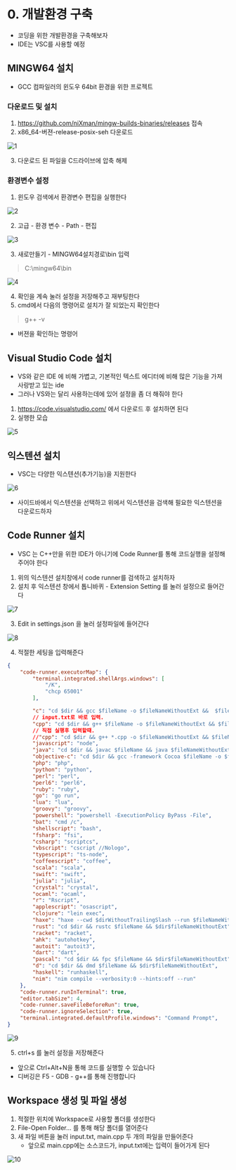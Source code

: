 # 0. 개발환경 구축
* 코딩을 위한 개발환경을 구축해보자
* IDE는 VSC를 사용할 예정
## MINGW64 설치
* GCC 컴파일러의 윈도우 64bit 환경을 위한 프로젝트
### 다운로드 및 설치
1. https://github.com/niXman/mingw-builds-binaries/releases 접속
2. x86_64-버젼-release-posix-seh 다운로드

![1](1.PNG)

3. 다운로드 된 파일을 C드라이브에 압축 해제
### 환경변수 설정
1. 윈도우 검색에서 환경변수 편집을 실행한다

![2](2.PNG)

2. 고급 - 환경 변수 - Path - 편집

![3](3.PNG)

3. 새로만들기 - MINGW64설치경로\bin 입력
> C:\mingw64\bin

![4](4.PNG)

4. 확인을 계속 눌러 설정을 저장해주고 재부팅한다
5. cmd에서 다음의 명령어로 설치가 잘 되었는지 확인한다
> g++ -v 
* 버젼을 확인하는 명령어
## Visual Studio Code 설치
* VS와 같은 IDE 에 비해 가볍고, 기본적인 텍스트 에디터에 비해 많은 기능을 가져 사랑받고 있는 ide
* 그러나 VS와는 달리 사용하는데에 있어 설정을 좀 더 해줘야 한다
1. https://code.visualstudio.com/ 에서 다운로드 후 설치하면 된다
2. 실행한 모습

![5](5.PNG)

## 익스텐션 설치
* VSC는 다양한 익스텐션(추가기능)을 지원한다

![6](6.PNG)

* 사이드바에서 익스텐션을 선택하고 위에서 익스텐션을 검색해 필요한 익스텐션을 다운로드하자

## Code Runner 설치
* VSC 는 C++만을 위한 IDE가 아니기에 Code Runner를 통해 코드실행을 설정해주어야 한다  

1. 위의 익스텐션 설치창에서 code runner를 검색하고 설치하자
2. 설치 후 익스텐션 창에서 톱니바퀴 - Extension Setting 를 눌러 설정으로 들어간다

![7](7.PNG)

3. Edit in settings.json 을 눌러 설정파일에 들어간다 

![8](8.PNG)

4. 적절한 세팅을 입력해준다
```json
{
    "code-runner.executorMap": {
        "terminal.integrated.shellArgs.windows": [
            "/K",
            "chcp 65001"
        ],

        "c": "cd $dir && gcc $fileName -o $fileNameWithoutExt &&  $fileNameWithoutExt",
        // input.txt로 바로 입력.
        "cpp": "cd $dir && g++ $fileName -o $fileNameWithoutExt && $fileNameWithoutExt < input.txt",
        // 직접 실행후 입력할때.
        //"cpp": "cd $dir && g++ *.cpp -o $fileNameWithoutExt && $fileNameWithoutExt",
        "javascript": "node",
        "java": "cd $dir && javac $fileName && java $fileNameWithoutExt",
        "objective-c": "cd $dir && gcc -framework Cocoa $fileName -o $fileNameWithoutExt && $dir$fileNameWithoutExt",
        "php": "php",
        "python": "python",
        "perl": "perl",
        "perl6": "perl6",
        "ruby": "ruby",
        "go": "go run",
        "lua": "lua",
        "groovy": "groovy",
        "powershell": "powershell -ExecutionPolicy ByPass -File",
        "bat": "cmd /c",
        "shellscript": "bash",
        "fsharp": "fsi",
        "csharp": "scriptcs",
        "vbscript": "cscript //Nologo",
        "typescript": "ts-node",
        "coffeescript": "coffee",
        "scala": "scala",
        "swift": "swift",
        "julia": "julia",
        "crystal": "crystal",
        "ocaml": "ocaml",
        "r": "Rscript",
        "applescript": "osascript",
        "clojure": "lein exec",
        "haxe": "haxe --cwd $dirWithoutTrailingSlash --run $fileNameWithoutExt",
        "rust": "cd $dir && rustc $fileName && $dir$fileNameWithoutExt",
        "racket": "racket",
        "ahk": "autohotkey",
        "autoit": "autoit3",
        "dart": "dart",
        "pascal": "cd $dir && fpc $fileName && $dir$fileNameWithoutExt",
        "d": "cd $dir && dmd $fileName && $dir$fileNameWithoutExt",
        "haskell": "runhaskell",
        "nim": "nim compile --verbosity:0 --hints:off --run"
    },        
    "code-runner.runInTerminal": true,
    "editor.tabSize": 4,
    "code-runner.saveFileBeforeRun": true,  
    "code-runner.ignoreSelection": true,
    "terminal.integrated.defaultProfile.windows": "Command Prompt",
}
```

![9](9.PNG)

5. ctrl+s 를 눌러 설정을 저장해준다
* 앞으로 Ctrl+Alt+N을 통해 코드를 실행할 수 있습니다
* 디버깅은 F5 - GDB - g++를 통해 진행합니다

## Workspace 생성 및 파일 생성
1. 적절한 위치에 Workspace로 사용할 폴더를 생성한다
2. File-Open Folder... 를 통해 해당 폴더를 열어준다
3. 새 파일 버튼을 눌러 input.txt, main.cpp 두 개의 파일을 만들어준다
    * 앞으로 main.cpp에는 소스코드가, input.txt에는 입력이 들어가게 된다

![10](10.png)